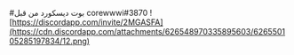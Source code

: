#بوت ديسكورد من قبل corewwwi#3870
![https://discordapp.com/invite/2MGASFA](https://cdn.discordapp.com/attachments/626548970335895603/626550105285197834/12.png)
